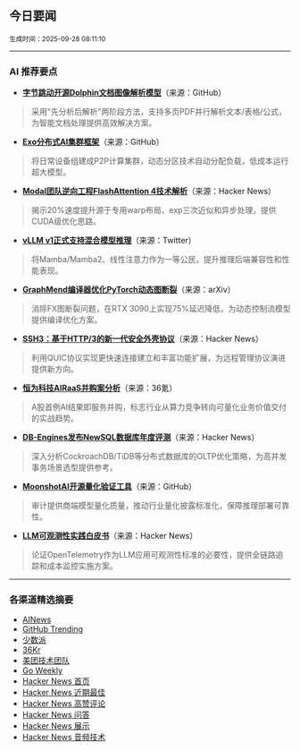 ## 今日要闻

<sub> 生成时间：2025-09-28 08:11:10</sub>


---

### AI 推荐要点

- **[字节跳动开源Dolphin文档图像解析模型](https://github.com/bytedance/Dolphin)**（来源：GitHub）  
> 采用"先分析后解析"两阶段方法，支持多页PDF并行解析文本/表格/公式，为智能文档处理提供高效解决方案。

- **[Exo分布式AI集群框架](https://github.com/exo-explore/exo)**（来源：GitHub）  
> 将日常设备组建成P2P计算集群，动态分区技术自动分配负载，低成本运行超大模型。

- **[Modal团队逆向工程FlashAttention 4技术解析](https://news.ycombinator.com/item?id=45399637)**（来源：Hacker News）  
> 揭示20%速度提升源于专用warp布局、exp三次近似和异步处理，提供CUDA级优化思路。

- **[vLLM v1正式支持混合模型推理](https://twitter.com/RedHat_AI/status/1971569727844876350)**（来源：Twitter）  
> 将Mamba/Mamba2、线性注意力作为一等公民，提升推理后端兼容性和性能表现。

- **[GraphMend编译器优化PyTorch动态图断裂](https://arxiv.org/abs/2509.16248)**（来源：arXiv）  
> 消除FX图断裂问题，在RTX 3090上实现75%延迟降低，为动态控制流模型提供编译优化方案。

- **[SSH3：基于HTTP/3的新一代安全外壳协议](https://news.ycombinator.com/item?id=45395991)**（来源：Hacker News）  
> 利用QUIC协议实现更快速连接建立和丰富功能扩展，为远程管理协议演进提供新方向。

- **[恒为科技AIRaaS并购案分析](https://36kr.com/p/3484384487086985)**（来源：36氪）  
> A股首例AI结果即服务并购，标志行业从算力竞争转向可量化业务价值交付的实战趋势。

- **[DB-Engines发布NewSQL数据库年度评测](https://news.ycombinator.com/item?id=45398467)**（来源：Hacker News）  
> 深入分析CockroachDB/TiDB等分布式数据库的OLTP优化策略，为高并发事务场景选型提供参考。

- **[MoonshotAI开源量化验证工具](https://github.com/MoonshotAI/K2-Vendor-Verfier)**（来源：GitHub）  
> 审计提供商端模型量化质量，推动行业量化披露标准化，保障推理部署可靠性。

- **[LLM可观测性实践白皮书](https://news.ycombinator.com/item?id=45398467)**（来源：Hacker News）  
> 论证OpenTelemetry作为LLM应用可观测性标准的必要性，提供全链路追踪和成本监控实施方案。

---

### 各渠道精选摘要
- [AINews](./ai_news_summary_2025-09-28.md)
- [GitHub Trending](./github_trending_2025-09-28.md)
- [少数派](./shaoshupai_2025-09-28.md)
- [36Kr](./36kr_summary_2025-09-28.md)
- [美团技术团队](./meituan_2025-09-28.md)
- [Go Weekly](./go_weekly_2025-09-28.md)
- [Hacker News 首页](./hacker_news_frontpage_2025-09-28.md)
- [Hacker News 近期最佳](./hacker_news_best_2025-09-28.md)
- [Hacker News 高赞评论](./hacker_news_top_comments_2025-09-28.md)
- [Hacker News 问答](./hacker_news_ask_2025-09-28.md)
- [Hacker News 展示](./hacker_news_show_2025-09-28.md)
- [Hacker News 音频技术](./hacker_news_audio_tech_2025-09-28.md)